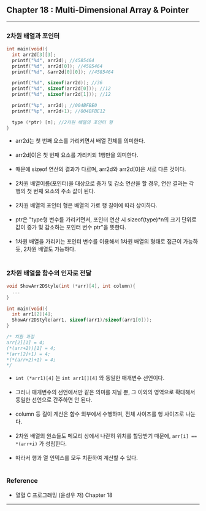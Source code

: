 Chapter 18 : Multi-Dimensional Array & Pointer
----------------------------------------------

---

### 2차원 배열과 포인터<br>

```C
int main(void){
  int arr2d[3][3];
  printf("%d", arr2d); //4585464
  printf("%d", arr2d[0]); //4585464
  printf("%d", &arr2d[0][0]); //4585464

  printf("%d", sizeof(arr2d)); //36
  printf("%d", sizeof(arr2d[0])); //12
  printf("%d", sizeof(arr2d[1])); //12

  printf("%p", arr2d); //004BFBE0
  printf("%p", arr2d+1); //004BFBE12

  type (*ptr) [n]; //2차원 배열의 포인터 형
}
```

-	arr2d는 첫 번째 요소를 가리키면서 배열 전체를 의미한다.<br><br>
-	arr2d[0]은 첫 번째 요소를 가리키되 1행만을 의미한다.<br><br>
-	때문에 sizeof 연산의 결과가 다르며, arr2d와 arr2d[0]은 서로 다른 것이다.<br><br>
-	2차원 배열이름(포인터)을 대상으로 증가 및 감소 연산을 할 경우, 연산 결과는 각 행의 첫 번째 요소의 주소 값이 된다.<br><br>
-	2차원 배열의 포인터 형은 배열의 가로 행 길이에 따라 상이하다.<br><br>
-	ptr은 "type형 변수를 가리키면서, 포인터 연산 시 sizeof(type)\*n의 크기 단위로 값이 증가 및 감소하는 포인터 변수 ptr"을 뜻한다.<br><br>
-	1차원 배열을 가리키는 포인터 변수를 이용해서 1차원 배열의 형태로 접근이 가능하듯, 2차원 배열도 가능하다.<br><br>

### 2차원 배열을 함수의 인자로 전달<br>

```C
void ShowArr2DStyle(int (*arr)[4], int column){
  ...
}

int main(void){
  int arr1[2][4];
  ShowArr2DStyle(arr1, sizeof(arr1)/sizeof(arr1[0]));
}

/* 치환 과정
arr[2][1] = 4;
(*(arr+2))[1] = 4;
*(arr[2]+1) = 4;
*(*(arr+2)+1) = 4;
*/
```

-	`int (*arr1)[4]` 는 `int arr1[][4]` 와 동일한 매개변수 선언이다.<br><br>
-	그러나 매개변수의 선언에서만 같은 의미를 지닐 뿐, 그 이외의 영역으로 확대해서 동일한 선언으로 간주하면 안 된다.<br><br>
-	column 등 길이 계산은 함수 외부에서 수행하며, 전체 사이즈를 행 사이즈로 나눈다.<br><br>
-	2차원 배열의 원소들도 메모리 상에서 나란히 위치를 할당받기 때문에, `arr[i] == *(arr+i)` 가 성립한다.<br><br>
-	따라서 행과 열 인덱스를 모두 치환하여 계산할 수 있다.<br><br>

### Reference<br>

-	열혈 C 프로그래밍 (윤성우 저) Chapter 18

---
